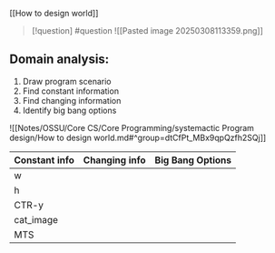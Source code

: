 [[How to design world]]


> [!question] 
> #question
> ![[Pasted image 20250308113359.png]] 
## Domain analysis: 

1. Draw program scenario
2. Find constant information 
3. Find changing information
4. Identify big bang options


![[Notes/OSSU/Core CS/Core Programming/systemactic Program design/How to design world.md#^group=dtCfPt_MBx9qpQzfh2SQj]]

| Constant info | Changing info | Big Bang Options |
| ------------- | ------------- | ---------------- |
| w             |               |                  |
| h             |               |                  |
| CTR-y         |               |                  |
| cat_image     |               |                  |
| MTS           |               |                  |
